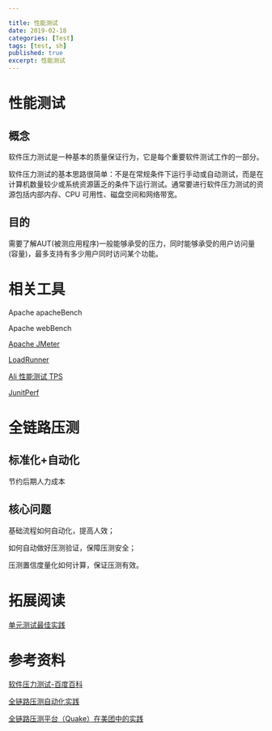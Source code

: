 ```yaml
---

title: 性能测试
date: 2019-02-18
categories: [Test]
tags: [test, sh]
published: true
excerpt: 性能测试
---
```


# 性能测试

## 概念

软件压力测试是一种基本的质量保证行为，它是每个重要软件测试工作的一部分。

软件压力测试的基本思路很简单：不是在常规条件下运行手动或自动测试，而是在计算机数量较少或系统资源匮乏的条件下运行测试。通常要进行软件压力测试的资源包括内部内存、CPU 可用性、磁盘空间和网络带宽。

## 目的

需要了解AUT(被测应用程序)一般能够承受的压力，同时能够承受的用户访问量(容量)，最多支持有多少用户同时访问某个功能。

# 相关工具

Apache apacheBench

Apache webBench

[Apache JMeter](https://houbb.github.io/2018/07/19/jmeter)

[LoadRunner](https://houbb.github.io/2018/07/19/load-runner)

[Ali 性能测试 TPS](https://help.aliyun.com/product/29260.html)

[JunitPerf](https://github.com/houbb/junitperf)

# 全链路压测

## 标准化+自动化

节约后期人力成本

## 核心问题

基础流程如何自动化，提高人效；

如何自动做好压测验证，保障压测安全；

压测置信度量化如何计算，保证压测有效。

# 拓展阅读

[单元测试最佳实践](https://houbb.github.io/2019/01/23/unit-test-best-practise)

# 参考资料 

[软件压力测试-百度百科](https://baike.baidu.com/item/%E8%BD%AF%E4%BB%B6%E5%8E%8B%E5%8A%9B%E6%B5%8B%E8%AF%95/10364657)

[全链路压测自动化实践](https://mp.weixin.qq.com/s/uv2AfwnKzkSAMDjj9fs-UA)

[全链路压测平台（Quake）在美团中的实践](https://mp.weixin.qq.com/s?__biz=MjM5NjQ5MTI5OA==&mid=2651748852&idx=1&sn=71d24d5f4fe1575589d56d2bed040d7a&chksm=bd12a0b98a6529aff13987a8189205b21c832398add2b8443e953ba88be88a856c2ced2e4607&scene=21#wechat_redirect)

